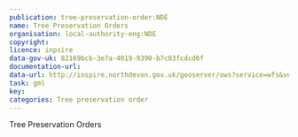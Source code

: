 ```yaml
---
publication: tree-preservation-order:NDE
name: Tree Preservation Orders
organisation: local-authority-eng:NDE
copyright: 
licence: inpsire
data-gov-uk: 82169bcb-3e7a-4019-9390-b7c03fcdcd6f
documentation-url: 
data-url: http://inspire.northdevon.gov.uk/geoserver/ows?service=wfs&version=2.0.0&request=GetFeature&typename=Inspire:Tree_Preservation_Orders&outputFormat=GML2
task: gml
key: 
categories: Tree preservation order
---
```


Tree Preservation Orders
